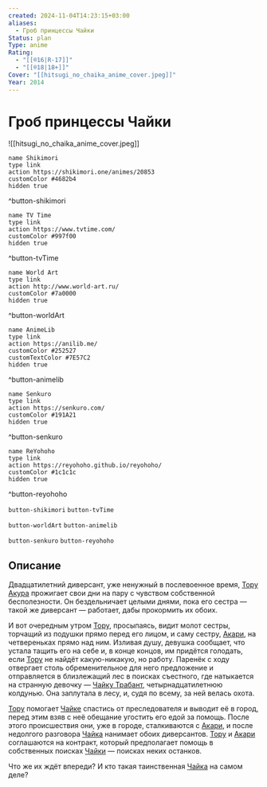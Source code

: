 ```yaml
---
created: 2024-11-04T14:23:15+03:00
aliases:
  - Гроб принцессы Чайки
Status: plan
Type: anime
Rating:
  - "[[®️16|R-17]]"
  - "[[®️18|18+]]"
Cover: "[[hitsugi_no_chaika_anime_cover.jpeg]]"
Year: 2014
---
```


# Гроб принцессы Чайки

![[hitsugi_no_chaika_anime_cover.jpeg]]

```button
name Shikimori
type link
action https://shikimori.one/animes/20853
customColor #4682b4
hidden true
```
^button-shikimori

```button
name TV Time
type link
action https://www.tvtime.com/
customColor #997f00
hidden true
```
^button-tvTime

```button
name World Art
type link
action http://www.world-art.ru/
customColor #7a0000
hidden true
```
^button-worldArt

```button
name AnimeLib
type link
action https://anilib.me/
customColor #252527
customTextColor #7E57C2
hidden true
```
^button-animelib

```button
name Senkuro
type link
action https://senkuro.com/
customColor #191A21
hidden true
```
^button-senkuro

```button
name ReYohoho
type link
action https://reyohoho.github.io/reyohoho/
customColor #1c1c1c
hidden true
```
^button-reyohoho

`button-shikimori` `button-tvTime`

`button-worldArt` `button-animelib`

`button-senkuro` `button-reyohoho`

## Описание

Двадцатилетний диверсант, уже ненужный в послевоенное время, [Тору Акура](https://shikimori.one/characters/53371-tooru-acura) прожигает свои дни на пару с чувством собственной бесполезности. Он бездельничает целыми днями, пока его сестра — такой же диверсант — работает, дабы прокормить их обоих.

И вот очередным утром [Тору](https://shikimori.one/characters/53371-tooru-acura), просыпаясь, видит молот сестры, торчащий из подушки прямо перед его лицом, и саму сестру, [Акари](https://shikimori.one/characters/53373-akari-acura), на четвереньках прямо над ним. Изливая душу, девушка сообщает, что устала тащить его на себе и, в конце концов, им придётся голодать, если [Тору](https://shikimori.one/characters/53371-tooru-acura) не найдёт какую-никакую, но работу. Паренёк с ходу отвергает столь обременительное для него предложение и отправляется в близлежащий лес в поисках съестного, где натыкается на странную девочку — [Чайку Трабант](https://shikimori.one/characters/53369-chaika-trabant), четырнадцатилетнюю колдунью. Она заплутала в лесу, и, судя по всему, за ней велась охота.

[Тору](https://shikimori.one/characters/53371-tooru-acura) помогает [Чайке](https://shikimori.one/characters/53369-chaika-trabant) спастись от преследователя и выводит её в город, перед этим взяв с неё обещание угостить его едой за помощь. После этого происшествия они, уже в городе, сталкиваются с [Акари](https://shikimori.one/characters/53373-akari-acura), и после недолгого разговора [Чайка](https://shikimori.one/characters/53369-chaika-trabant) нанимает обоих диверсантов. [Тору](https://shikimori.one/characters/53371-tooru-acura) и [Акари](https://shikimori.one/characters/53373-akari-acura) соглашаются на контракт, который предполагает помощь в собственных поисках [Чайки](https://shikimori.one/characters/53369-chaika-trabant) — поисках неких останков.

Что же их ждёт впереди? И кто такая таинственная [Чайка](https://shikimori.one/characters/53369-chaika-trabant) на самом деле?
